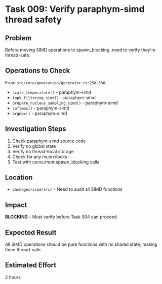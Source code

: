 # Task 009: Verify paraphym-simd thread safety

## Problem
Before moving SIMD operations to spawn_blocking, need to verify they're thread-safe.

## Operations to Check
From `src/core/generation/generator.rs:258-330`:
- `scale_temperature()` - paraphym-simd
- `topk_filtering_simd()` - paraphym-simd
- `prepare_nucleus_sampling_simd()` - paraphym-simd
- `softmax()` - paraphym-simd
- `argmax()` - paraphym-simd

## Investigation Steps
1. Check paraphym-simd source code
2. Verify no global state
3. Verify no thread-local storage
4. Check for any mutex/locks
5. Test with concurrent spawn_blocking calls

## Location
- `packages/simd/src/` - Need to audit all SIMD functions

## Impact
**BLOCKING** - Must verify before Task 004 can proceed

## Expected Result
All SIMD operations should be pure functions with no shared state, making them thread-safe.

## Estimated Effort
2 hours
